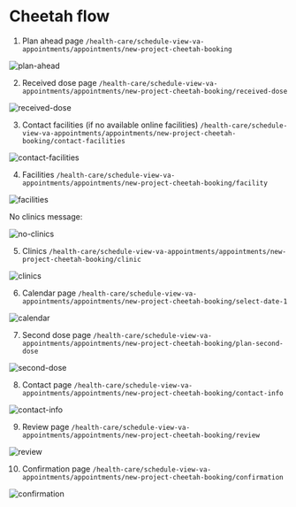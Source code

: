 # Cheetah flow

1. Plan ahead page `/health-care/schedule-view-va-appointments/appointments/new-project-cheetah-booking`

![plan-ahead](cheetah-flow/plan_ahead_page.png)

2. Received dose page `/health-care/schedule-view-va-appointments/appointments/new-project-cheetah-booking/received-dose`

![received-dose](cheetah-flow/received_dose_page.png)

3. Contact facilities (if no available online facilities) `/health-care/schedule-view-va-appointments/appointments/new-project-cheetah-booking/contact-facilities`

![contact-facilities](cheetah-flow/contact_facilities.png)

4. Facilities `/health-care/schedule-view-va-appointments/appointments/new-project-cheetah-booking/facility`

![facilities](cheetah-flow/facilities_page.png)

No clinics message:

![no-clinics](cheetah-flow/no_clinics_message.png)

5. Clinics `/health-care/schedule-view-va-appointments/appointments/new-project-cheetah-booking/clinic`

![clinics](cheetah-flow/clinic_page.png)

6. Calendar page `/health-care/schedule-view-va-appointments/appointments/new-project-cheetah-booking/select-date-1`

![calendar](cheetah-flow/calendar_page.png)

7. Second dose page `/health-care/schedule-view-va-appointments/appointments/new-project-cheetah-booking/plan-second-dose`

![second-dose](cheetah-flow/second_dose_page.png)

8. Contact page `/health-care/schedule-view-va-appointments/appointments/new-project-cheetah-booking/contact-info`

![contact-info](cheetah-flow/contact_info_page.png)

9. Review page `/health-care/schedule-view-va-appointments/appointments/new-project-cheetah-booking/review`

![review](cheetah-flow/review_page.png)

10. Confirmation page `/health-care/schedule-view-va-appointments/appointments/new-project-cheetah-booking/confirmation`

![confirmation](cheetah-flow/confirmation_page.png)
